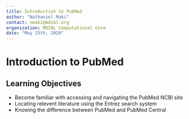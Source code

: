 ```yaml
---
title: Introduction to PubMed
author: "Nathaniel Maki"
contact: nmaki@mdibl.org
organization: MDIBL Computational Core
date: "May 25th, 2020"
---
```

# Introduction to PubMed

## Learning Objectives
* Become familiar with accessing and navigating the PubMed NCBI site
* Locating relevent literature using the Entrez search system
* Knowing the difference between PubMed and PubMed Central

## 